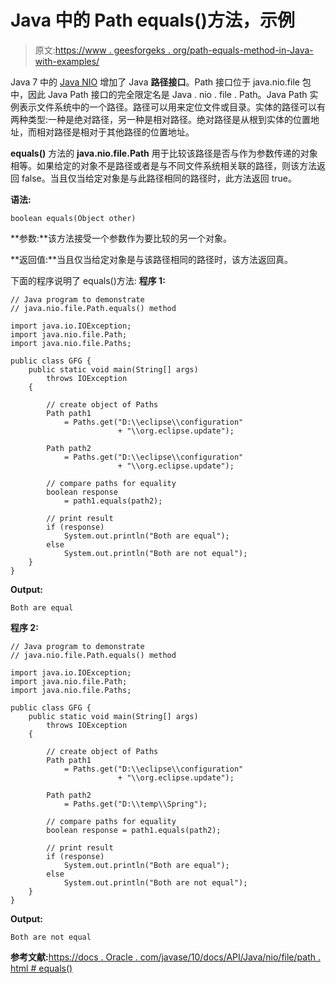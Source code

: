 # Java 中的 Path equals()方法，示例

> 原文:[https://www . geesforgeks . org/path-equals-method-in-Java-with-examples/](https://www.geeksforgeeks.org/path-equals-method-in-java-with-examples/)

Java 7 中的 [Java NIO](https://www.geeksforgeeks.org/tag/java-nio-package/) 增加了 Java **路径接口**。Path 接口位于 java.nio.file 包中，因此 Java Path 接口的完全限定名是 Java . nio . file . Path。Java Path 实例表示文件系统中的一个路径。路径可以用来定位文件或目录。实体的路径可以有两种类型:一种是绝对路径，另一种是相对路径。绝对路径是从根到实体的位置地址，而相对路径是相对于其他路径的位置地址。

**equals()** 方法的 **java.nio.file.Path** 用于比较该路径是否与作为参数传递的对象相等。如果给定的对象不是路径或者是与不同文件系统相关联的路径，则该方法返回 false。当且仅当给定对象是与此路径相同的路径时，此方法返回 true。

**语法:**

```
boolean equals(Object other)

```

**参数:**该方法接受一个参数作为要比较的另一个对象。

**返回值:**当且仅当给定对象是与该路径相同的路径时，该方法返回真。

下面的程序说明了 equals()方法:
**程序 1:**

```
// Java program to demonstrate
// java.nio.file.Path.equals() method

import java.io.IOException;
import java.nio.file.Path;
import java.nio.file.Paths;

public class GFG {
    public static void main(String[] args)
        throws IOException
    {

        // create object of Paths
        Path path1
            = Paths.get("D:\\eclipse\\configuration"
                        + "\\org.eclipse.update");

        Path path2
            = Paths.get("D:\\eclipse\\configuration"
                        + "\\org.eclipse.update");

        // compare paths for equality
        boolean response
            = path1.equals(path2);

        // print result
        if (response)
            System.out.println("Both are equal");
        else
            System.out.println("Both are not equal");
    }
}
```

**Output:**

```
Both are equal

```

**程序 2:**

```
// Java program to demonstrate
// java.nio.file.Path.equals() method

import java.io.IOException;
import java.nio.file.Path;
import java.nio.file.Paths;

public class GFG {
    public static void main(String[] args)
        throws IOException
    {

        // create object of Paths
        Path path1
            = Paths.get("D:\\eclipse\\configuration"
                        + "\\org.eclipse.update");

        Path path2
            = Paths.get("D:\\temp\\Spring");

        // compare paths for equality
        boolean response = path1.equals(path2);

        // print result
        if (response)
            System.out.println("Both are equal");
        else
            System.out.println("Both are not equal");
    }
}
```

**Output:**

```
Both are not equal

```

**参考文献:**[https://docs . Oracle . com/javase/10/docs/API/Java/nio/file/path . html # equals()](https://docs.oracle.com/javase/10/docs/api/java/nio/file/Path.html#equals())